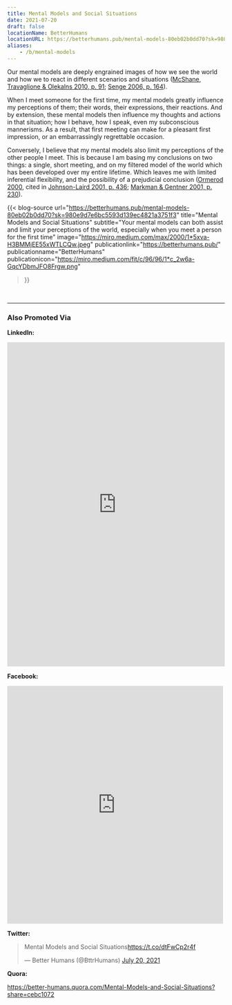 ```yaml
---
title: Mental Models and Social Situations
date: 2021-07-20
draft: false
locationName: BetterHumans
locationURL: https://betterhumans.pub/mental-models-80eb02b0dd70?sk=980e9d7e6bc5593d139ec4821a3751f3
aliases:
    - /b/mental-models
---
```


Our mental models are deeply engrained images of how we see the world and how we to react in different scenarios and situations ([McShane, Travaglione & Olekalns 2010, p. 91](https://betterhumans.pub/mental-models-80eb02b0dd70#40a4); [Senge 2006, p. 164](https://betterhumans.pub/mental-models-80eb02b0dd70#a42e)).

When I meet someone for the first time, my mental models greatly influence my perceptions of them; their words, their expressions, their reactions. And by extension, these mental models then influence my thoughts and actions in that situation; how I behave, how I speak, even my subconscious mannerisms. As a result, that first meeting can make for a pleasant first impression, or an embarrassingly regrettable occasion.

Conversely, I believe that my mental models also limit my perceptions of the other people I meet. This is because I am basing my conclusions on two things: a single, short meeting, and on my filtered model of the world which has been developed over my entire lifetime. Which leaves me with limited inferential flexibility, and the possibility of a prejudicial conclusion ([Ormerod 2000](https://betterhumans.pub/mental-models-80eb02b0dd70#37d9), cited in [Johnson-Laird 2001, p. 436](https://betterhumans.pub/mental-models-80eb02b0dd70#9334); [Markman & Gentner 2001, p. 230](https://betterhumans.pub/mental-models-80eb02b0dd70#9606)).

<!--more-->

{{< blog-source
    url="https://betterhumans.pub/mental-models-80eb02b0dd70?sk=980e9d7e6bc5593d139ec4821a3751f3"
    title="Mental Models and Social Situations"
    subtitle="Your mental models can both assist and limit your perceptions of the world, especially when you meet a person for the first time"
    image="https://miro.medium.com/max/2000/1*5xva-H3BMMjEE55xWTLCQw.jpeg"
    publicationlink="https://betterhumans.pub/"
    publicationname="BetterHumans"
    publicationicon="https://miro.medium.com/fit/c/96/96/1*c_2w6a-GqcYDbmJFO8Frgw.png"
>}}

<br>
<hr>

### Also Promoted Via

<!--

<iframe src="https://www.linkedin.com/embed/feed/update/urn:li:share:6810239653011079168" height="650" width="504" frameborder="0" allowfullscreen="" title="Embedded post"></iframe>

<blockquote class="twitter-tweet"><p lang="en" dir="ltr">&quot;The future of Reinforcement Learning will soon infiltrate our everyday lives in many, many different ways; but not before a few fundamental issues are rectified with its interpretability, accountability, and trustworthiness.&quot; Chris Mahoney dives into RL <a href="https://t.co/THQY8AghkO">https://t.co/THQY8AghkO</a></p>&mdash; Towards Data Science (@TDataScience) <a href="https://twitter.com/TDataScience/status/1404500134487117825?ref_src=twsrc%5Etfw">June 14, 2021</a></blockquote> <script async src="https://platform.twitter.com/widgets.js" charset="utf-8"></script>

-->

**LinkedIn:**

<iframe src="https://www.linkedin.com/embed/feed/update/urn:li:share:6823710444457390080" height="750" width="504" frameborder="0" allowfullscreen="" title="Embedded post"></iframe>

**Facebook:**

<iframe src="https://www.facebook.com/plugins/post.php?href=https%3A%2F%2Fwww.facebook.com%2FbttrHumans%2Fposts%2F1175044499675247&show_text=true&width=500" width="500" height="550" style="border:none;overflow:hidden" scrolling="no" frameborder="0" allowfullscreen="true" allow="autoplay; clipboard-write; encrypted-media; picture-in-picture; web-share"></iframe>

**Twitter:**

<blockquote class="twitter-tweet"><p lang="da" dir="ltr">Mental Models and Social Situations<a href="https://t.co/dtFwCp2r4f">https://t.co/dtFwCp2r4f</a></p>&mdash; Better Humans (@BttrHumans) <a href="https://twitter.com/BttrHumans/status/1417344061908914176?ref_src=twsrc%5Etfw">July 20, 2021</a></blockquote> <script async src="https://platform.twitter.com/widgets.js" charset="utf-8"></script>

**Quora:**

https://better-humans.quora.com/Mental-Models-and-Social-Situations?share=cebc1072

